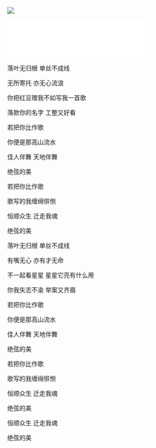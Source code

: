 ![](https://wenanb.com/wp-content/uploads/2022/10/2022102201542164.jpg)

<iframe frameborder="no" border="0" marginwidth="0" marginheight="0" width=330 height=86 src="//music.163.com/outchain/player?type=2&id=865632948&auto=0&height=66"></iframe>

落叶无归根 单丝不成线  

无所寄托 亦无心流浪  

你把红豆赠我不如写我一首歌  

落款你的名字 工整又好看  

若把你比作歌  

你便是那高山流水  

佳人伴舞 天地伴舞  

绝弦的美  

若把你比作歌  

歌写的我缠绵悱恻  

恒顺众生 迁走我魂  

绝弦的美  

落叶无归根 单丝不成线  

有嘴无心 亦有才无命  

不一起看星星 星星它亮有什么用  

你我矢志不渝 举案又齐眉  

若把你比作歌  

你便是那高山流水  

佳人伴舞 天地伴舞  

绝弦的美  

若把你比作歌  

歌写的我缠绵悱恻  

恒顺众生 迁走我魂  

绝弦的美  

恒顺众生 迁走我魂  

绝弦的美  